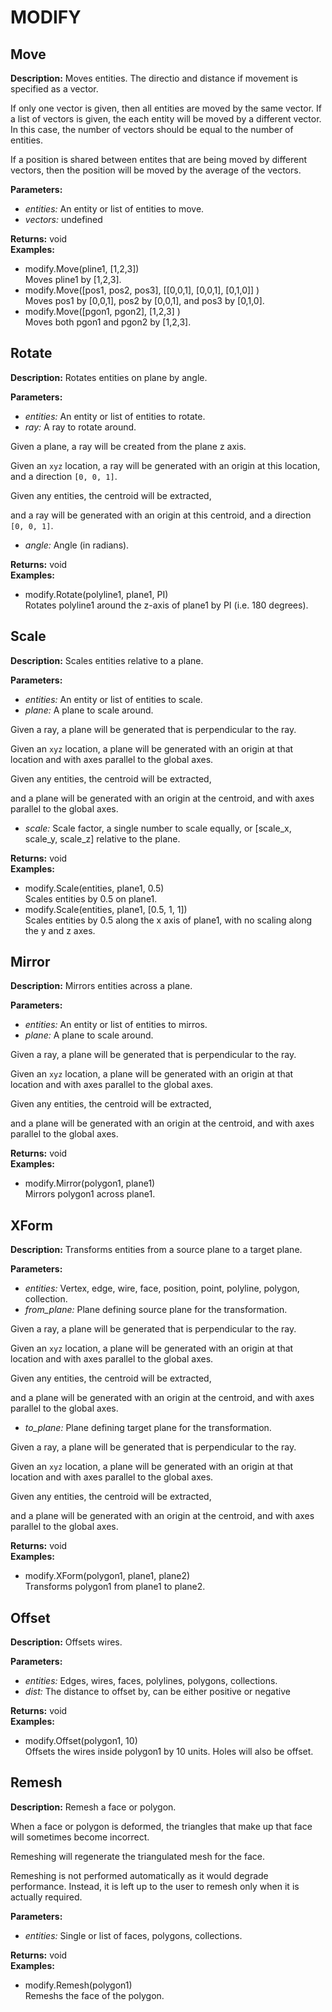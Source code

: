 # MODIFY  
  
## Move  
  
  
**Description:** Moves entities. The directio and distance if movement is specified as a vector.


If only one vector is given, then all entities are moved by the same vector.
If a list of vectors is given, the each entity will be moved by a different vector.
In this case, the number of vectors should be equal to the number of entities.


If a position is shared between entites that are being moved by different vectors,
then the position will be moved by the average of the vectors.

  
  
**Parameters:**  
  * *entities:* An entity or list of entities to move.  
  * *vectors:* undefined  
  
**Returns:** void  
**Examples:**  
  * modify.Move(pline1, [1,2,3])  
    Moves pline1 by [1,2,3].  
  * modify.Move([pos1, pos2, pos3], [[0,0,1], [0,0,1], [0,1,0]] )  
    Moves pos1 by [0,0,1], pos2 by [0,0,1], and pos3 by [0,1,0].  
  * modify.Move([pgon1, pgon2], [1,2,3] )  
    Moves both pgon1 and pgon2 by [1,2,3].
  
  
  
## Rotate  
  
  
**Description:** Rotates entities on plane by angle.

  
  
**Parameters:**  
  * *entities:* An entity or list of entities to rotate.  
  * *ray:* A ray to rotate around. 

Given a plane, a ray will be created from the plane z axis. 

Given an `xyz` location, a ray will be generated with an origin at this location, and a direction `[0, 0, 1]`. 

Given any entities, the centroid will be extracted, 

and a ray will be generated with an origin at this centroid, and a direction `[0, 0, 1]`.  
  * *angle:* Angle (in radians).  
  
**Returns:** void  
**Examples:**  
  * modify.Rotate(polyline1, plane1, PI)  
    Rotates polyline1 around the z-axis of plane1 by PI (i.e. 180 degrees).
  
  
  
## Scale  
  
  
**Description:** Scales entities relative to a plane.

  
  
**Parameters:**  
  * *entities:* An entity or list of entities to scale.  
  * *plane:* A plane to scale around. 

Given a ray, a plane will be generated that is perpendicular to the ray. 

Given an `xyz` location, a plane will be generated with an origin at that location and with axes parallel to the global axes. 

Given any entities, the centroid will be extracted, 

and a plane will be generated with an origin at the centroid, and with axes parallel to the global axes.  
  * *scale:* Scale factor, a single number to scale equally, or [scale_x, scale_y, scale_z] relative to the plane.  
  
**Returns:** void  
**Examples:**  
  * modify.Scale(entities, plane1, 0.5)  
    Scales entities by 0.5 on plane1.  
  * modify.Scale(entities, plane1, [0.5, 1, 1])  
    Scales entities by 0.5 along the x axis of plane1, with no scaling along the y and z axes.
  
  
  
## Mirror  
  
  
**Description:** Mirrors entities across a plane.

  
  
**Parameters:**  
  * *entities:* An entity or list of entities to mirros.  
  * *plane:* A plane to scale around. 

Given a ray, a plane will be generated that is perpendicular to the ray. 

Given an `xyz` location, a plane will be generated with an origin at that location and with axes parallel to the global axes. 

Given any entities, the centroid will be extracted, 

and a plane will be generated with an origin at the centroid, and with axes parallel to the global axes.  
  
**Returns:** void  
**Examples:**  
  * modify.Mirror(polygon1, plane1)  
    Mirrors polygon1 across plane1.
  
  
  
## XForm  
  
  
**Description:** Transforms entities from a source plane to a target plane.

  
  
**Parameters:**  
  * *entities:* Vertex, edge, wire, face, position, point, polyline, polygon, collection.  
  * *from\_plane:* Plane defining source plane for the transformation. 

Given a ray, a plane will be generated that is perpendicular to the ray. 

Given an `xyz` location, a plane will be generated with an origin at that location and with axes parallel to the global axes. 

Given any entities, the centroid will be extracted, 

and a plane will be generated with an origin at the centroid, and with axes parallel to the global axes.  
  * *to\_plane:* Plane defining target plane for the transformation. 

Given a ray, a plane will be generated that is perpendicular to the ray. 

Given an `xyz` location, a plane will be generated with an origin at that location and with axes parallel to the global axes. 

Given any entities, the centroid will be extracted, 

and a plane will be generated with an origin at the centroid, and with axes parallel to the global axes.  
  
**Returns:** void  
**Examples:**  
  * modify.XForm(polygon1, plane1, plane2)  
    Transforms polygon1 from plane1 to plane2.
  
  
  
## Offset  
  
  
**Description:** Offsets wires.

  
  
**Parameters:**  
  * *entities:* Edges, wires, faces, polylines, polygons, collections.  
  * *dist:* The distance to offset by, can be either positive or negative  
  
**Returns:** void  
**Examples:**  
  * modify.Offset(polygon1, 10)  
    Offsets the wires inside polygon1 by 10 units. Holes will also be offset.
  
  
  
## Remesh  
  
  
**Description:** Remesh a face or polygon.


When a face or polygon is deformed, the triangles that make up that face will sometimes become incorrect.


Remeshing will regenerate the triangulated mesh for the face.


Remeshing is not performed automatically as it would degrade performance.
Instead, it is left up to the user to remesh only when it is actually required.

  
  
**Parameters:**  
  * *entities:* Single or list of faces, polygons, collections.  
  
**Returns:** void  
**Examples:**  
  * modify.Remesh(polygon1)  
    Remeshs the face of the polygon.
  
  
  
